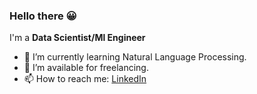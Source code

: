 ### Hello there 😀
I'm a **Data Scientist/Ml Engineer**


- 🌱 I’m currently learning Natural Language Processing.
- 🤝 I’m available for freelancing.
- 📫 How to reach me: [LinkedIn](https://www.linkedin.com/in/chineduezeofor)

